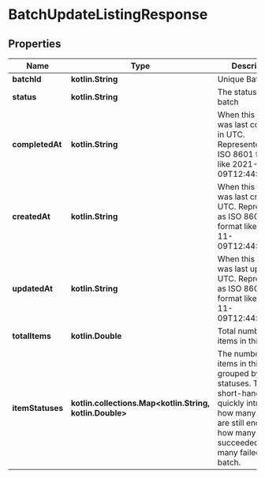 
# BatchUpdateListingResponse

## Properties
| Name | Type | Description | Notes |
| ------------ | ------------- | ------------- | ------------- |
| **batchId** | **kotlin.String** | Unique Batch ID |  |
| **status** | **kotlin.String** | The status of the batch |  |
| **completedAt** | **kotlin.String** | When this batch was last completed in UTC.  Represented as ISO 8601 format like 2021-11-09T12:44:31.000Z |  |
| **createdAt** | **kotlin.String** | When this batch was last created in UTC.  Represented as ISO 8601 format like 2021-11-09T12:44:31.000Z |  |
| **updatedAt** | **kotlin.String** | When this batch was last updated in UTC.  Represented as ISO 8601 format like 2021-11-09T12:44:31.000Z |  |
| **totalItems** | **kotlin.Double** | Total number of items in this batch |  |
| **itemStatuses** | **kotlin.collections.Map&lt;kotlin.String, kotlin.Double&gt;** | The number of items in this batch grouped by their statuses. This is a short-hand way to quickly introspect how many items are still enqued, how many succeeded or how many failed in a batch. |  |



